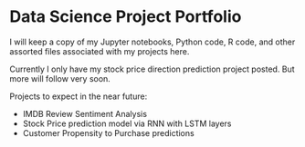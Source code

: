 # Data Science Project Portfolio
I will keep a copy of my Jupyter notebooks, Python code, R code, and other assorted files associated with my projects here.

Currently I only have my stock price direction prediction project posted. But more will follow very soon.

Projects to expect in the near future:

- IMDB Review Sentiment Analysis
- Stock Price prediction model via RNN with LSTM layers
- Customer Propensity to Purchase predictions
